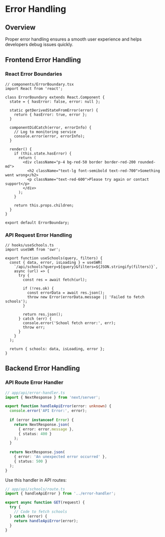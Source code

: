 # Error Handling

## Overview
Proper error handling ensures a smooth user experience and helps developers debug issues quickly.

## Frontend Error Handling

### React Error Boundaries
```tsx
// components/ErrorBoundary.tsx
import React from 'react';

class ErrorBoundary extends React.Component {
  state = { hasError: false, error: null };
  
  static getDerivedStateFromError(error) {
    return { hasError: true, error };
  }
  
  componentDidCatch(error, errorInfo) {
    // Log to monitoring service
    console.error(error, errorInfo);
  }
  
  render() {
    if (this.state.hasError) {
      return (
        <div className="p-4 bg-red-50 border border-red-200 rounded-md">
          <h2 className="text-lg font-semibold text-red-700">Something went wrong</h2>
          <p className="text-red-600">Please try again or contact support</p>
        </div>
      );
    }
    
    return this.props.children;
  }
}

export default ErrorBoundary;
```

### API Request Error Handling
```tsx
// hooks/useSchools.ts
import useSWR from 'swr';

export function useSchools(query, filters) {
  const { data, error, isLoading } = useSWR(
    `/api/schools?query=${query}&filters=${JSON.stringify(filters)}`,
    async (url) => {
      try {
        const res = await fetch(url);
        
        if (!res.ok) {
          const errorData = await res.json();
          throw new Error(errorData.message || 'Failed to fetch schools');
        }
        
        return res.json();
      } catch (err) {
        console.error('School fetch error:', err);
        throw err;
      }
    }
  );
  
  return { schools: data, isLoading, error };
}
```

## Backend Error Handling

### API Route Error Handler
```typescript
// app/api/error-handler.ts
import { NextResponse } from 'next/server';

export function handleApiError(error: unknown) {
  console.error('API Error:', error);
  
  if (error instanceof Error) {
    return NextResponse.json(
      { error: error.message },
      { status: 400 }
    );
  }
  
  return NextResponse.json(
    { error: 'An unexpected error occurred' },
    { status: 500 }
  );
}
```

Use this handler in API routes:
```typescript
// app/api/schools/route.ts
import { handleApiError } from '../error-handler';

export async function GET(request) {
  try {
    // Code to fetch schools
  } catch (error) {
    return handleApiError(error);
  }
}
```
